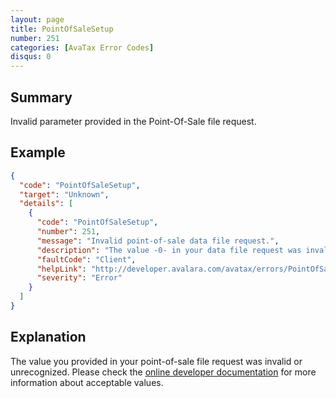 ```yaml
---
layout: page
title: PointOfSaleSetup
number: 251
categories: [AvaTax Error Codes]
disqus: 0
---
```


## Summary

Invalid parameter provided in the Point-Of-Sale file request.

## Example

```json
{
  "code": "PointOfSaleSetup",
  "target": "Unknown",
  "details": [
    {
      "code": "PointOfSaleSetup",
      "number": 251,
      "message": "Invalid point-of-sale data file request.",
      "description": "The value -0- in your data file request was invalid or unrecognized.",
      "faultCode": "Client",
      "helpLink": "http://developer.avalara.com/avatax/errors/PointOfSaleSetup",
      "severity": "Error"
    }
  ]
}
```

## Explanation

The value you provided in your point-of-sale file request was invalid or unrecognized.  Please check the <a href="https://sandbox-rest.avatax.com/swagger/ui/index.html">online developer documentation</a> for more information about acceptable values.
